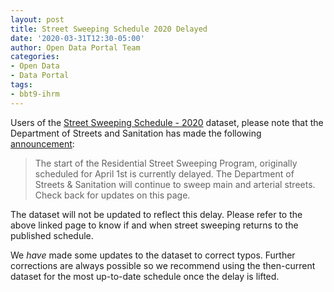 ```yaml
---
layout: post
title: Street Sweeping Schedule 2020 Delayed
date: '2020-03-31T12:30-05:00'
author: Open Data Portal Team
categories:
- Open Data
- Data Portal
tags:
- bbt9-ihrm
---
```

Users of the [Street Sweeping Schedule - 2020](https://data.cityofchicago.org/d/bbt9-ihrm) dataset, please note that the Department of Streets and Sanitation has made the following [announcement](https://www.chicago.gov/city/en/depts/streets/provdrs/streets_san/svcs/street_sweeping2020.html):

> The start of the Residential Street Sweeping Program, originally scheduled for April 1st is currently delayed.  The Department of Streets & Sanitation will continue to sweep main and arterial streets.  Check back for updates on this page.

The dataset will not be updated to reflect this delay. Please refer to the above linked page to know if and when street sweeping returns to the published schedule.

We *have* made some updates to the dataset to correct typos. Further corrections are always possible so we recommend using the then-current dataset for the most up-to-date schedule once the delay is lifted.
